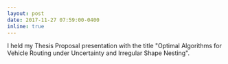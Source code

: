 ```yaml
---
layout: post
date: 2017-11-27 07:59:00-0400
inline: true
---
```


I held my Thesis Proposal presentation with the title "Optimal Algorithms for Vehicle Routing under Uncertainty and Irregular Shape Nesting".
